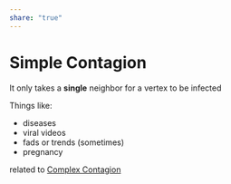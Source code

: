 ```yaml
---  
share: "true"  
---  
```

# Simple Contagion  
  
It only takes a **single** neighbor for a vertex to be infected  
  
Things like:   
- diseases  
- viral videos  
- fads or trends (sometimes)  
- pregnancy  
  
related to [Complex Contagion](./Complex%20Contagion.md)  
  

